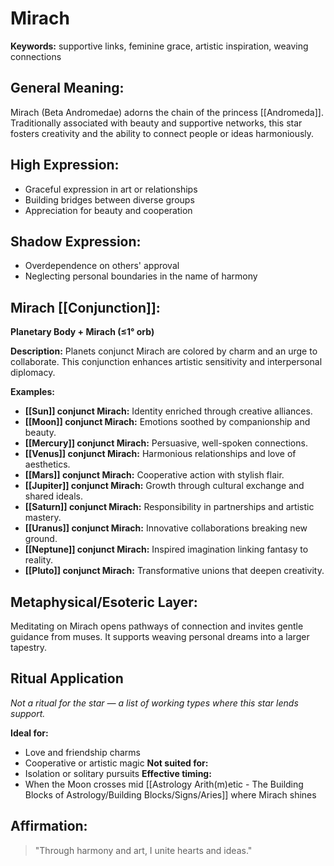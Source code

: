 # Mirach


**Keywords:** supportive links, feminine grace, artistic inspiration, weaving connections

## General Meaning:
Mirach (Beta Andromedae) adorns the chain of the princess [[Andromeda]]. Traditionally associated with beauty and supportive networks, this star fosters creativity and the ability to connect people or ideas harmoniously.

## High Expression:
- Graceful expression in art or relationships
- Building bridges between diverse groups
- Appreciation for beauty and cooperation

## Shadow Expression:
- Overdependence on others' approval
- Neglecting personal boundaries in the name of harmony

## Mirach [[Conjunction]]:

**Planetary Body + Mirach (≤1° orb)**

**Description:**
Planets conjunct Mirach are colored by charm and an urge to collaborate. This conjunction enhances artistic sensitivity and interpersonal diplomacy.

**Examples:**
- **[[Sun]] conjunct Mirach:** Identity enriched through creative alliances.
- **[[Moon]] conjunct Mirach:** Emotions soothed by companionship and beauty.
- **[[Mercury]] conjunct Mirach:** Persuasive, well-spoken connections.
- **[[Venus]] conjunct Mirach:** Harmonious relationships and love of aesthetics.
- **[[Mars]] conjunct Mirach:** Cooperative action with stylish flair.
- **[[Jupiter]] conjunct Mirach:** Growth through cultural exchange and shared ideals.
- **[[Saturn]] conjunct Mirach:** Responsibility in partnerships and artistic mastery.
- **[[Uranus]] conjunct Mirach:** Innovative collaborations breaking new ground.
- **[[Neptune]] conjunct Mirach:** Inspired imagination linking fantasy to reality.
- **[[Pluto]] conjunct Mirach:** Transformative unions that deepen creativity.

## Metaphysical/Esoteric Layer:
Meditating on Mirach opens pathways of connection and invites gentle guidance from muses. It supports weaving personal dreams into a larger tapestry.

## Ritual Application
*Not a ritual for the star — a list of working types where this star lends support.*

**Ideal for:**
- Love and friendship charms
- Cooperative or artistic magic
**Not suited for:**
- Isolation or solitary pursuits
**Effective timing:**
- When the Moon crosses mid [[Astrology Arith(m)etic - The Building Blocks of Astrology/Building Blocks/Signs/Aries]] where Mirach shines

## Affirmation:

> "Through harmony and art, I unite hearts and ideas."

